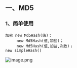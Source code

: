 ## 一、MD5
### 1、简单使用
	加密 new Md5Hash(值)；
         new Md5Hash(值,加盐)；
         new Md5Hash(值,加盐,次数)；
	new simpleHash()
![image.png](https://i.loli.net/2019/11/20/n86GCrNRbYeltFz.png)